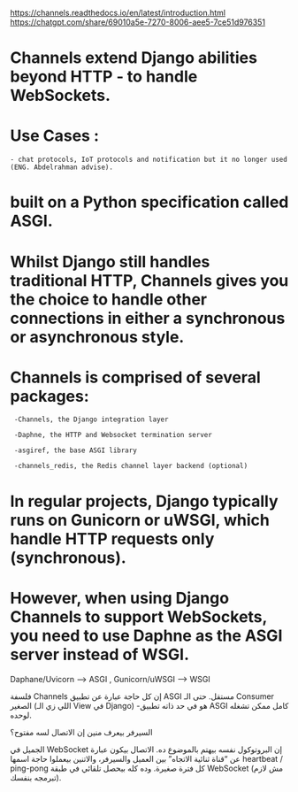 https://channels.readthedocs.io/en/latest/introduction.html
https://chatgpt.com/share/69010a5e-7270-8006-aee5-7ce51d976351

# Channels extend Django abilities beyond HTTP - to handle WebSockets.
# Use Cases : 
    - chat protocols, IoT protocols and notification but it no longer used (ENG. Abdelrahman advise).

# built on a Python specification called ASGI.
# Whilst Django still handles traditional HTTP, Channels gives you the choice to handle other connections in either a synchronous or asynchronous style.

# Channels is comprised of several packages:

     -Channels, the Django integration layer

     -Daphne, the HTTP and Websocket termination server

     -asgiref, the base ASGI library

     -channels_redis, the Redis channel layer backend (optional)


# In regular projects, Django typically runs on Gunicorn or uWSGI, which handle HTTP requests only (synchronous).
# However, when using Django Channels to support WebSockets, you need to use Daphne as the ASGI server instead of WSGI.

Daphane/Uvicorn --> ASGI  , Gunicorn/uWSGI --> WSGI


فلسفة Channels إن كل حاجة عبارة عن تطبيق ASGI مستقل.
حتى الـ Consumer الصغير (اللي زي الـ View في Django) -هو في حد ذاته تطبيق ASGI كامل ممكن تشغله لوحده.


السيرفر بيعرف منين إن الاتصال لسه مفتوح؟

الجميل في WebSocket إن البروتوكول نفسه بيهتم بالموضوع ده.
الاتصال بيكون عبارة عن “قناة ثنائية الاتجاه” بين العميل والسيرفر،
والاتنين بيعملوا حاجة اسمها heartbeat / ping-pong كل فترة صغيرة.
وده كله بيحصل تلقائي في طبقة WebSocket (مش لازم تبرمجه بنفسك).